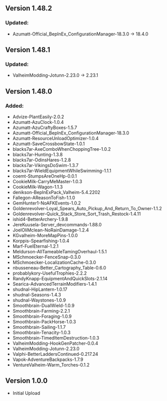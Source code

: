 ## Version 1.48.2

### Updated:
-	Azumatt-Official_BepInEx_ConfigurationManager-18.3.0 -> 18.4.0

## Version 1.48.1

### Updated:
-	ValheimModding-Jotunn-2.23.0 -> 2.23.1

## Version 1.48.0

### Added:
-	Advize-PlantEasily-2.0.2
-	Azumatt-AzuClock-1.0.4
-	Azumatt-AzuCraftyBoxes-1.5.7
-	Azumatt-Official_BepInEx_ConfigurationManager-18.3.0
-	Azumatt-ResourceUnloadOptimizer-1.0.4
-	Azumatt-SaveCrossbowState-1.0.1
-	blacks7ar-AxeComboWhenChoppingTree-1.0.2
-	blacks7ar-Hunting-1.3.8
-	blacks7ar-OdinsHares-1.2.8
-	blacks7ar-VikingsDoSwim-1.3.7
-	blacks7ar-WieldEquipmentWhileSwimming-1.1.1
-	coemt-StumpsAreOneHp-0.0.1
-	CookieMilk-CarryMeMaster-1.0.3
-	CookieMilk-Wagon-1.1.3
-	denikson-BepInExPack_Valheim-5.4.2202
-	Fallegon-AReasonToFish-1.1.0
-	GemHunter1-NoAFKEvents-1.0.2
-	Goldenrevolver-Loyal_Spears_Auto_Pickup_And_Return_To_Owner-1.1.2
-	Goldenrevolver-Quick_Stack_Store_Sort_Trash_Restock-1.4.11
-	ishid4-BetterArchery-1.9.8
-	JereKuusela-Server_devcommands-1.88.0
-	JoelOliMclean-NoRainDamage-1.2.4
-	KGvalheim-MoreMapPins-1.0.0
-	Korppis-Spearfishing-1.0.4
-	Marf-FuelEternal-1.2.1
-	Meldurson-AllTameableTamingOverhaul-1.5.1
-	MSchmoecker-FenceSnap-0.3.0
-	MSchmoecker-LocalizationCache-0.3.0
-	nbusseneau-Better_Cartography_Table-0.6.0
-	probablykory-UsefulTrophies-2.2.2
-	RandyKnapp-EquipmentAndQuickSlots-2.1.14
-	Searica-AdvancedTerrainModifiers-1.4.1
-	shudnal-HipLantern-1.0.17
-	shudnal-Seasons-1.4.3
-	shudnal-Waystones-1.0.9
-	Smoothbrain-DualWield-1.0.9
-	Smoothbrain-Farming-2.2.1
-	Smoothbrain-Foraging-1.0.9
-	Smoothbrain-PackHorse-1.0.3
-	Smoothbrain-Sailing-1.1.7
-	Smoothbrain-Tenacity-1.0.3
-	Smoothbrain-TimedItemDestruction-1.0.3
-	ValheimModding-HookGenPatcher-0.0.4
-	ValheimModding-Jotunn-2.23.0
-	Valphi-BetterLaddersContinued-0.217.24
-	Vapok-AdventureBackpacks-1.7.9
-	VentureValheim-Warm_Torches-0.1.2

## Version 1.0.0
- Initial Upload





